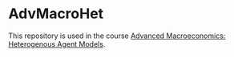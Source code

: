 # AdvMacroHet

This repository is used in the course [Advanced Macroeconomics: Heterogenous Agent Models](https://sites.google.com/view/numeconcph-advmacrohet/).